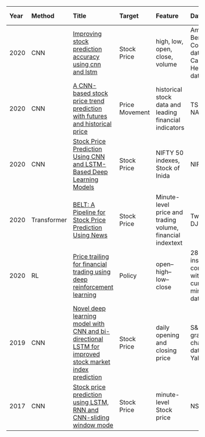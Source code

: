 Year|Method|Title|Target|Feature|Data Set|Time Span|Evaluation|
|:--|:---- |:----|:-----|:------|:-------|:--------|:---------|
2020 |CNN |[Improving stock prediction accuracy using cnn and lstm](https://ieeexplore.ieee.org/abstract/document/9325597/) |Stock Price |high, low, open, close, volume |Amerisource Bergen Corporation dataset, Cardinal Health dataset | |MAE, RMSE  
2020 |CNN |[A CNN-based stock price trend prediction with futures and historical price](https://ieeexplore.ieee.org/stamp/stamp.jsp?tp=&arnumber=9302758) |Price Movement |historical stock data and leading financial indicators |TSM, NYSE, NASDAQ | |Acc  
2020 |CNN |[Stock Price Prediction Using CNN and LSTM-Based Deep Learning Models](https://ieeexplore.ieee.org/stamp/stamp.jsp?tp=&arnumber=9317207) |Stock Price |NIFTY 50 indexes, Stock of Inida |NIFTY 50 |2009 - 2020 |RMSE  
2020 |Transformer |[BELT: A Pipeline for Stock Price Prediction Using News](https://ieeexplore.ieee.org/stamp/stamp.jsp?tp=&arnumber=9378345) |Stock Price |Minute-level price and trading volume, financial indextext |Tweet news, DJIA stocks |2019 - 2020 |RMSE  
2020 |RL |[Price trailing for financial trading using deep reinforcement learning](https://ieeexplore.ieee.org/stamp/stamp.jsp?tp=&arnumber=9112694) |Policy |open–high–low–close |28 different instrument combinations with currencies minute-level data |2009 - 2018 |MDD SR profit and loss (PnL)  
2019 |CNN |[Novel deep learning model with CNN and bi-directional LSTM for improved stock market index prediction](https://ieeexplore.ieee.org/stamp/stamp.jsp?tp=&arnumber=8666592) |Stock Price |daily opening and closing price |S&P 500 grand challenge dataset on Yahoo |2008 - 2018 |MSE  
2017 |CNN |[Stock price prediction using LSTM, RNN and CNN-sliding window mode]() |Stock Price |minute-level Stock price |NSE |2014 - 2015 |percentage error  
